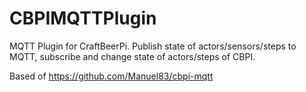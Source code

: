 # CBPIMQTTPlugin
MQTT Plugin for CraftBeerPi. Publish state of actors/sensors/steps to MQTT, subscribe and change state of actors/steps of CBPI.

Based of https://github.com/Manuel83/cbpi-mqtt
